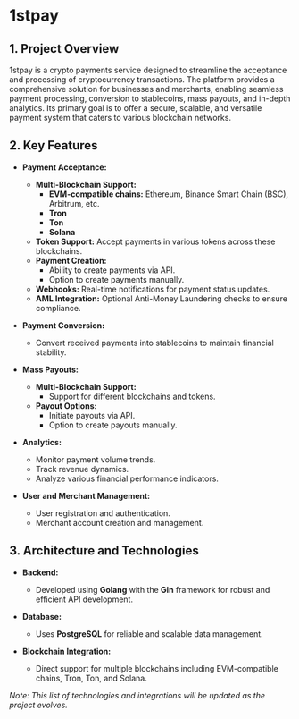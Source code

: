 # 1stpay

## 1. Project Overview

1stpay is a crypto payments service designed to streamline the acceptance and processing of cryptocurrency transactions. The platform provides a comprehensive solution for businesses and merchants, enabling seamless payment processing, conversion to stablecoins, mass payouts, and in-depth analytics. Its primary goal is to offer a secure, scalable, and versatile payment system that caters to various blockchain networks.

## 2. Key Features

- **Payment Acceptance:**  
  - **Multi-Blockchain Support:**  
    - **EVM-compatible chains:** Ethereum, Binance Smart Chain (BSC), Arbitrum, etc.
    - **Tron**
    - **Ton**
    - **Solana**
  - **Token Support:** Accept payments in various tokens across these blockchains.
  - **Payment Creation:**  
    - Ability to create payments via API.
    - Option to create payments manually.
  - **Webhooks:** Real-time notifications for payment status updates.
  - **AML Integration:** Optional Anti-Money Laundering checks to ensure compliance.

- **Payment Conversion:**  
  - Convert received payments into stablecoins to maintain financial stability.

- **Mass Payouts:**  
  - **Multi-Blockchain Support:**  
    - Support for different blockchains and tokens.
  - **Payout Options:**  
    - Initiate payouts via API.
    - Option to create payouts manually.

- **Analytics:**  
  - Monitor payment volume trends.
  - Track revenue dynamics.
  - Analyze various financial performance indicators.

- **User and Merchant Management:**  
  - User registration and authentication.
  - Merchant account creation and management.

## 3. Architecture and Technologies

- **Backend:**  
  - Developed using **Golang** with the **Gin** framework for robust and efficient API development.

- **Database:**  
  - Uses **PostgreSQL** for reliable and scalable data management.

- **Blockchain Integration:**  
  - Direct support for multiple blockchains including EVM-compatible chains, Tron, Ton, and Solana.

*Note: This list of technologies and integrations will be updated as the project evolves.*